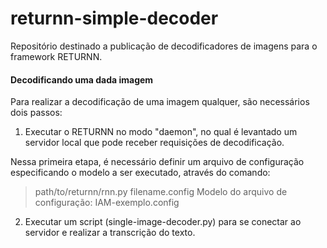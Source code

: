 # returnn-simple-decoder
Repositório destinado a publicação de decodificadores de imagens para o framework RETURNN.


#### Decodificando uma dada imagem

Para realizar a decodificação de uma imagem qualquer, são necessários dois passos:

1. Executar o RETURNN no modo "daemon", no qual é levantado um servidor local que pode receber requisições de decodificação.
  
  Nessa primeira etapa, é necessário definir um arquivo de configuração especificando o modelo a ser executado, através do comando:
  > path/to/returnn/rnn.py filename.config
	Modelo do arquivo de configuração: IAM-exemplo.config

2. Executar um script (single-image-decoder.py) para se conectar ao servidor e realizar a transcrição do texto.
